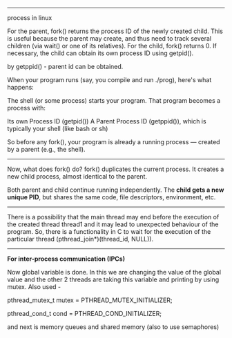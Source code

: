 ------------------------------------------------------------------------------------------
process in linux 

For the parent, fork() returns the process ID of the newly created child. This is useful because the parent may create, and thus need to track several children (via wait() or one of its relatives). For the child, fork() returns 0.
If necessary, the child can obtain its own process ID using getpid().

by getppid() - parent id can be obtained.

When your program runs (say, you compile and run ./prog), here's what happens:

The shell (or some process) starts your program.
That program becomes a process with:

Its own Process ID (getpid())
A Parent Process ID (getppid()), which is typically your shell (like bash or sh)

So before any fork(), your program is already a running process — created by a parent (e.g., the shell).

------------------------------------------------------------------------------------------

Now, what does fork() do?
fork() duplicates the current process.
It creates a new child process, almost identical to the parent.

Both parent and child continue running independently.
The **child gets a new unique PID**, but shares the same code, file descriptors, environment, etc.

------------------------------------------------------------------------------------------

There is a possibility that the main thread may end before the execution of the created thread thread1 and it may lead to unexpected behaviour of the program. So, there is a functionality in C to wait for the execution of the particular thread (pthread\_join\*)(thread\_id, NULL)).

------------------------------------------------------------------------------------------

**For inter-process communication (IPCs)**

Now global variable is done. In this we are changing the value of the global value and the other 2 threads are taking this variable and printing by using mutex. 
Also used - 

pthread\_mutex\_t mutex = PTHREAD\_MUTEX\_INITIALIZER;

pthread\_cond\_t cond = PTHREAD\_COND\_INITIALIZER;

and next is memory queues and shared memory (also to use semaphores)













